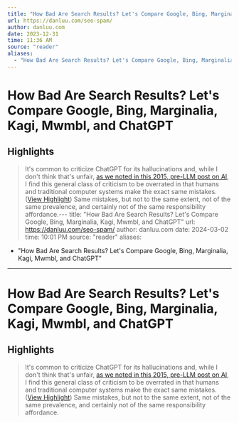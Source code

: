 ```yaml
---
title: "How Bad Are Search Results? Let's Compare Google, Bing, Marginalia, Kagi, Mwmbl, and ChatGPT"
url: https://danluu.com/seo-spam/
author: danluu.com
date: 2023-12-31
time: 11:36 AM
source: "reader"
aliases:
  - "How Bad Are Search Results? Let's Compare Google, Bing, Marginalia, Kagi, Mwmbl, and ChatGPT"
---
```

# How Bad Are Search Results? Let's Compare Google, Bing, Marginalia, Kagi, Mwmbl, and ChatGPT
## Highlights
> It's common to criticize ChatGPT for its hallucinations and, while I don't think that's unfair, [as we noted in this 2015, pre-LLM post on AI](https://danluu.com/customer-service/), I find this general class of criticism to be overrated in that humans and traditional computer systems make the exact same mistakes. ([View Highlight](https://read.readwise.io/read/01hjzsahwemta1nkdr5qtrfzdx))
Same mistakes, but not to the same extent, not of the same prevalence, and certainly not of the same responsibility affordance.---
title: "How Bad Are Search Results? Let's Compare Google, Bing, Marginalia, Kagi, Mwmbl, and ChatGPT"
url: https://danluu.com/seo-spam/
author: danluu.com
date: 2024-03-02
time: 10:01 PM
source: "reader"
aliases:
  - "How Bad Are Search Results? Let's Compare Google, Bing, Marginalia, Kagi, Mwmbl, and ChatGPT"
---
# How Bad Are Search Results? Let's Compare Google, Bing, Marginalia, Kagi, Mwmbl, and ChatGPT

## Highlights
> It's common to criticize ChatGPT for its hallucinations and, while I don't think that's unfair, [as we noted in this 2015, pre-LLM post on AI](https://danluu.com/customer-service/), I find this general class of criticism to be overrated in that humans and traditional computer systems make the exact same mistakes. ([View Highlight](https://read.readwise.io/read/01hjzsahwemta1nkdr5qtrfzdx))
Same mistakes, but not to the same extent, not of the same prevalence, and certainly not of the same responsibility affordance.

